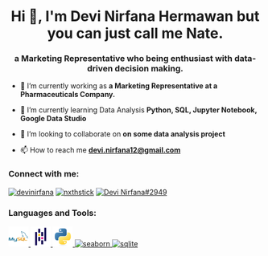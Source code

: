<h1 align="center">Hi 👋, I'm Devi Nirfana Hermawan but you can just call me Nate.</h1>
<h3 align="center">a Marketing Representative who being enthusiast with data-driven decision making.</h3>

- 🔭 I’m currently working as **a Marketing Representative at a Pharmaceuticals Company.**

- 🌱 I’m currently learning Data Analysis **Python, SQL, Jupyter Notebook, Google Data Studio**

- 👯 I’m looking to collaborate on **on some data analysis project**

- 📫 How to reach me **devi.nirfana12@gmail.com**

<h3 align="left">Connect with me:</h3>
<p align="left">
<a href="https://linkedin.com/in/devinirfana" target="blank"><img align="center" src="https://raw.githubusercontent.com/rahuldkjain/github-profile-readme-generator/master/src/images/icons/Social/linked-in-alt.svg" alt="devinirfana" height="30" width="40" /></a>
<a href="https://instagram.com/nxthstick" target="blank"><img align="center" src="https://raw.githubusercontent.com/rahuldkjain/github-profile-readme-generator/master/src/images/icons/Social/instagram.svg" alt="nxthstick" height="30" width="40" /></a>
<a href="https://discord.gg/Devi Nirfana#2949" target="blank"><img align="center" src="https://raw.githubusercontent.com/rahuldkjain/github-profile-readme-generator/master/src/images/icons/Social/discord.svg" alt="Devi Nirfana#2949" height="30" width="40" /></a>
</p>

<h3 align="left">Languages and Tools:</h3>
<p align="left"> <a href="https://www.mysql.com/" target="_blank" rel="noreferrer"> <img src="https://raw.githubusercontent.com/devicons/devicon/master/icons/mysql/mysql-original-wordmark.svg" alt="mysql" width="40" height="40"/> </a> <a href="https://pandas.pydata.org/" target="_blank" rel="noreferrer"> <img src="https://raw.githubusercontent.com/devicons/devicon/2ae2a900d2f041da66e950e4d48052658d850630/icons/pandas/pandas-original.svg" alt="pandas" width="40" height="40"/> </a> <a href="https://www.python.org" target="_blank" rel="noreferrer"> <img src="https://raw.githubusercontent.com/devicons/devicon/master/icons/python/python-original.svg" alt="python" width="40" height="40"/> </a> <a href="https://seaborn.pydata.org/" target="_blank" rel="noreferrer"> <img src="https://seaborn.pydata.org/_images/logo-mark-lightbg.svg" alt="seaborn" width="40" height="40"/> </a> <a href="https://www.sqlite.org/" target="_blank" rel="noreferrer"> <img src="https://www.vectorlogo.zone/logos/sqlite/sqlite-icon.svg" alt="sqlite" width="40" height="40"/> </a> </p>
